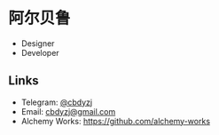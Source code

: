 # 阿尔贝鲁

- Designer
- Developer

## Links

- Telegram: [@cbdyzj](http://t.me/cbdyzj)
- Email: [cbdyzj@gmail.com](mailto:cbdyzj@gmail.com)
- Alchemy Works: https://github.com/alchemy-works
